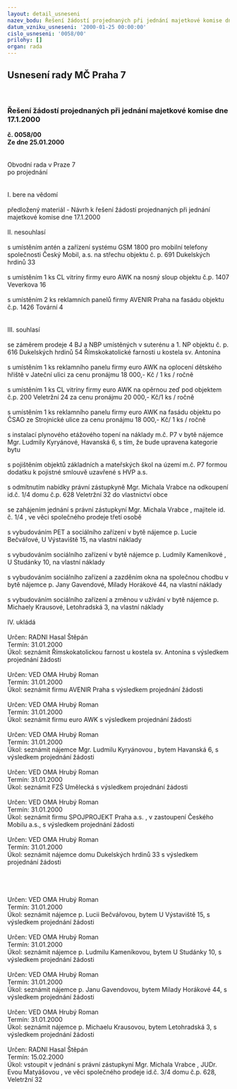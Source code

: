 ```yaml
---
layout: detail_usneseni
nazev_bodu: Řešení žádostí projednaných při jednání majetkové komise dne 17.1.2000
datum_vzniku_usneseni: '2000-01-25 00:00:00'
cislo_usneseni: '0058/00'
prilohy: []
organ: rada
---
```

<div id="ucUsn_pList" class="usn">
	<span><h2>Usnesení rady MČ Praha 7 </h2>
<br></span><div class="standBody">
<span><h3>Řešení žádostí projednaných při jednání majetkové komise dne 17.1.2000</h3></span><div class="center">
		<strong>č. 0058/00</strong><br>
	</div>
<div class="center">
		<strong>Ze dne 25.01.2000</strong><br><br>
	</div>
<br>Obvodní rada v Praze 7<br>po projednání<br><br><br>I.	bere na vědomí<br><br> předložený materiál - Návrh k řešení žádostí projednaných při jednání majetkové komise dne 17.1.2000<br><br>II.	nesouhlasí<br><br>s umístěním antén a zařízení systému  GSM 1800 pro mobilní telefony společnosti Český Mobil, a.s. na střechu objektu č. p. 691 Dukelských hrdinů 33<br><br>s umístěním 1 ks CL vitríny firmy euro AWK  na nosný sloup objektu č.p. 1407 Veverkova 16 <br><br>s umístěním 2 ks reklamních panelů firmy AVENIR Praha na fasádu objektu  č.p. 1426 Tovární 4<br><br><br>III.	souhlasí <br><br>se záměrem prodeje 4 BJ a NBP umístěných v suterénu a 1. NP objektu č. p. 616 Dukelských hrdinů 54 Římskokatolické farnosti u kostela sv. Antonína<br><br>s umístěním 1 ks reklamního panelu firmy euro AWK na oplocení dětského hřiště v Jateční ulici za cenu pronájmu 18 000,- Kč / 1 ks / ročně<br><br>s umístěním  1 ks CL vitríny  firmy euro AWK na opěrnou zeď pod objektem č.p. 200 Veletržní 24 za cenu pronájmu 20 000,- Kč/1 ks / ročně<br><br>s umístěním 1 ks reklamního panelu firmy euro AWK na fasádu objektu po ČSAO ze Strojnické ulice za cenu pronájmu 18 000,- Kč/ 1 ks / ročně<br><br>s instalací plynového etážového topení na náklady m.č. P7 v bytě nájemce Mgr. Ludmily Kyryánové, Havanská 6, s tím, že bude upravena kategorie bytu<br><br>s pojištěním objektů základních a mateřských škol na území m.č. P7 formou dodatku k pojistné smlouvě uzavřené s HVP a.s.<br><br>s odmítnutím nabídky právní zástupkyně Mgr. Michala Vrabce na odkoupení id.č. 1/4 domu č.p. 628 Veletržní 32 do vlastnictví obce <br><br>se zahájením jednání s právní zástupkyní Mgr. Michala Vrabce , majitele  id. č. 1/4  , ve věci společného prodeje třetí osobě<br><br>s vybudováním PET a sociálního zařízení v bytě nájemce p. Lucie Bečvářové, U Výstaviště 15, na vlastní náklady<br><br>s vybudováním sociálního zařízení v bytě nájemce p. Ludmily Kameníkové , U Studánky 10, na vlastní náklady<br><br>s vybudováním sociálního zařízení a zazděním okna na společnou chodbu v bytě nájemce p. Jany Gavendové, Milady Horákové 44, na vlastní náklady<br><br>s vybudováním sociálního zařízení a změnou v užívání v bytě nájemce p. Michaely Krausové, Letohradská 3, na vlastní náklady <br><br>IV.	ukládá <br><br> Určen:	     	RADNI Hasal Štěpán<br>Termín: 31.01.2000<br>Úkol:	seznámit Římskokatolickou farnost u kostela sv. Antonína s  výsledkem projednání žádosti<br> <br> Určen:	     	VED OMA Hrubý Roman<br>Termín: 31.01.2000<br>Úkol:	seznámit firmu AVENIR Praha  s výsledkem projednání žádosti<br> <br> Určen:	     	VED OMA Hrubý Roman<br>Termín: 31.01.2000<br>Úkol:	seznámit firmu euro AWK s výsledkem projednání žádosti <br> <br> Určen:	     	VED OMA Hrubý Roman<br>Termín: 31.01.2000<br>Úkol:	seznámit nájemce Mgr. Ludmilu Kyryánovou , bytem Havanská 6, s výsledkem  projednání žádosti<br> <br> Určen:	     	VED OMA Hrubý Roman<br>Termín: 31.01.2000<br>Úkol:	seznámit FZŠ Umělecká s výsledkem projednání žádosti    <br> <br> Určen:	     	VED OMA Hrubý Roman<br>Termín: 31.01.2000<br>Úkol:	seznámit firmu SPOJPROJEKT Praha a.s. , v zastoupení Českého Mobilu a.s., s výsledkem projednání žádosti<br> <br> Určen:	     	VED OMA Hrubý Roman<br>Termín: 31.01.2000<br>Úkol:	seznámit nájemce domu Dukelských hrdinů 33 s výsledkem projednání žádosti      <br> <br><br><br><br> Určen:	     	VED OMA Hrubý Roman<br>Termín: 31.01.2000<br>Úkol:	seznámit nájemce p. Lucii Bečvářovou, bytem U Výstaviště 15, s výsledkem projednání žádosti<br> <br> Určen:	     	VED OMA Hrubý Roman<br>Termín: 31.01.2000<br>Úkol:	seznámit nájemce p. Ludmilu Kameníkovou, bytem U Studánky 10, s výsledkem projednání žádosti<br> <br> Určen:	     	VED OMA Hrubý Roman<br>Termín: 31.01.2000<br>Úkol:	seznámit nájemce p. Janu Gavendovou, bytem Milady Horákové 44, s výsledkem projednání žádosti<br> <br> Určen:	     	VED OMA Hrubý Roman<br>Termín: 31.01.2000<br>Úkol:	seznámit nájemce p. Michaelu Krausovou, bytem Letohradská 3, s výsledkem projednání žádosti<br> <br> Určen:	     	RADNI Hasal Štěpán<br>Termín: 15.02.2000<br>Úkol:	vstoupit v jednání s právní zástupkyní Mgr. Michala Vrabce  , JUDr. Evou Matyášovou , ve věci společného prodeje id.č. 3/4  domu č.p. 628, Veletržní 32<br>
</div>
</div>